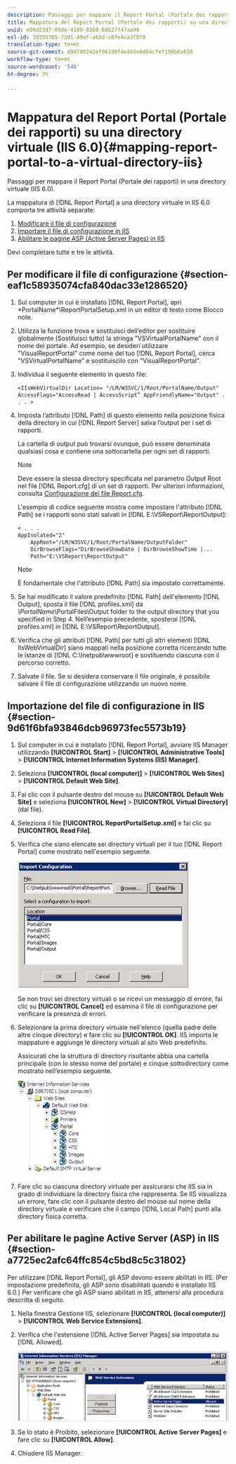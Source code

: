 ```yaml
---
description: Passaggi per mappare il Report Portal (Portale dei rapporti) in una directory virtuale (IIS 6.0).
title: Mappatura del Report Portal (Portale dei rapporti) su una directory virtuale (IIS 6.0)
uuid: e09d23d7-09de-4180-8260-60527f47aa98
exl-id: 39335705-7391-49af-a63d-c0fe4ca3f8f0
translation-type: tm+mt
source-git-commit: d9df90242ef96188f4e4b5e6d04cfef196b0a628
workflow-type: tm+mt
source-wordcount: '546'
ht-degree: 3%

---
```


# Mappatura del Report Portal (Portale dei rapporti) su una directory virtuale (IIS 6.0){#mapping-report-portal-to-a-virtual-directory-iis}

Passaggi per mappare il Report Portal (Portale dei rapporti) in una directory virtuale (IIS 6.0).

La mappatura di [!DNL Report Portal] a una directory virtuale in IIS 6.0 comporta tre attività separate:

1. [Modificare il file di configurazione](../../../../home/c-rpt-oview/c-install-rpt-port/c-virtual-dir/c-map-rpt-port-vdir-6.md#section-eaf1c58935074cfa840dac33e1286520)
1. [Importare il file di configurazione in IIS](../../../../home/c-rpt-oview/c-install-rpt-port/c-virtual-dir/c-map-rpt-port-vdir-6.md#section-9d61f6bfa93846dcb96973fec5573b19)
1. [Abilitare le pagine ASP (Active Server Pages) in IIS](../../../../home/c-rpt-oview/c-install-rpt-port/c-virtual-dir/c-map-rpt-port-vdir-6.md#section-a7725ec2afc64ffc854c5bd8c5c31802)

Devi completare tutte e tre le attività.

## Per modificare il file di configurazione {#section-eaf1c58935074cfa840dac33e1286520}

1. Sul computer in cui è installato [!DNL Report Portal], apri \*PortalName*\ReportPortalSetup.xml in un editor di testo come Blocco note.

1. Utilizza la funzione trova e sostituisci dell’editor per sostituire globalmente (Sostituisci tutto) la stringa &quot;VSVirtualPortalName&quot; con il nome del portale. Ad esempio, se desideri utilizzare &quot;VisualReportPortal&quot; come nome del tuo [!DNL Report Portal], cerca &quot;VSVirtualPortalName&quot; e sostituiscilo con &quot;VisualReportPortal&quot;.
1. Individua il seguente elemento in questo file:

   ```
   <IIsWebVirtualDir Location= "/LM/W3SVC/1/Root/PortalName/Output" AccessFlags="AccessRead | AccessScript” AppFriendlyName="Output" . . . >
   ```

1. Imposta l’attributo [!DNL Path] di questo elemento nella posizione fisica della directory in cui [!DNL Report Server] salva l’output per i set di rapporti.

   La cartella di output può trovarsi ovunque, può essere denominata qualsiasi cosa e contiene una sottocartella per ogni set di rapporti.

   >[!NOTE]
   >
   >Deve essere la stessa directory specificata nel parametro Output Root nel file [!DNL Report.cfg] di un set di rapporti. Per ulteriori informazioni, consulta [Configurazione dei file Report.cfg](../../../../home/c-rpt-oview/c-admin-rpt/c-config-rpt-files.md#concept-cf4b95344fcb4c8c877db91e5f1d345d).

   L&#39;esempio di codice seguente mostra come impostare l&#39;attributo [!DNL Path] se i rapporti sono stati salvati in [!DNL E:\VSReport\ReportOutput]:

   ```
   < . . . 
   AppIsolated="2" 
       AppRoot="/LM/W3SVC/1/Root/PortalName/OutputFolder" 
       DirBrowseFlags="DirBrowseShowDate | DirBrowseShowTime |...  
       Path="E:\VSReport\ReportOutput"
   ```

   >[!NOTE]
   >
   >È fondamentale che l&#39;attributo [!DNL Path] sia impostato correttamente.

1. Se hai modificato il valore predefinito [!DNL Path] dell&#39;elemento [!DNL Output], sposta il file [!DNL profiles.xml] da *\PortalName*\PortalFiles\Output folder to the output directory that you specified in Step 4. Nell’esempio precedente, sposterai [!DNL profiles.xml] in [!DNL E:\VSReport\ReportOutput].

1. Verifica che gli attributi [!DNL Path] per tutti gli altri elementi [!DNL IIsWebVirtualDir] siano mappati nella posizione corretta ricercando tutte le istanze di [!DNL C:\Inetpub\wwwroot] e sostituendo ciascuna con il percorso corretto.

1. Salvate il file. Se si desidera conservare il file originale, è possibile salvare il file di configurazione utilizzando un nuovo nome.

## Importazione del file di configurazione in IIS {#section-9d61f6bfa93846dcb96973fec5573b19}

1. Sul computer in cui è installato [!DNL Report Portal], avviare IIS Manager utilizzando **[!UICONTROL Start]** > **[!UICONTROL Administrative Tools]** > **[!UICONTROL Internet Information Systems (IIS) Manager]**.

1. Seleziona **[!UICONTROL (local computer)]** > **[!UICONTROL Web Sites]** > **[!UICONTROL Default Web Site]**.

1. Fai clic con il pulsante destro del mouse su **[!UICONTROL Default Web Site]** e seleziona **[!UICONTROL New]** > **[!UICONTROL Virtual Directory]** (dal file).

1. Seleziona il file **[!UICONTROL ReportPortalSetup.xml]** e fai clic su **[!UICONTROL Read File]**.

1. Verifica che siano elencate sei directory virtuali per il tuo [!DNL Report Portal] come mostrato nell&#39;esempio seguente.

   ![](assets/rptPort_dia_VirDirs.png)

   Se non trovi sei directory virtuali o se ricevi un messaggio di errore, fai clic su **[!UICONTROL Cancel]** ed esamina il file di configurazione per verificare la presenza di errori.

1. Selezionare la prima directory virtuale nell&#39;elenco (quella padre delle altre cinque directory) e fare clic su **[!UICONTROL OK]**. IIS importa le mappature e aggiunge le directory virtuali al sito Web predefinito.

   Assicurati che la struttura di directory risultante abbia una cartella principale (con lo stesso nome del portale) e cinque sottodirectory come mostrato nell’esempio seguente.

   ![](assets/rptPort_scrn_VirDirs_Installed.png)

1. Fare clic su ciascuna directory virtuale per assicurarsi che IIS sia in grado di individuare la directory fisica che rappresenta. Se IIS visualizza un errore, fare clic con il pulsante destro del mouse sul nome della directory virtuale e verificare che il campo [!DNL Local Path] punti alla directory fisica corretta.

## Per abilitare le pagine Active Server (ASP) in IIS {#section-a7725ec2afc64ffc854c5bd8c5c31802}

Per utilizzare [!DNL Report Portal], gli ASP devono essere abilitati in IIS. (Per impostazione predefinita, gli ASP sono disabilitati quando è installato IIS 6.0.) Per verificare che gli ASP siano abilitati in IIS, attenersi alla procedura descritta di seguito.

1. Nella finestra Gestione IIS, selezionare **[!UICONTROL (local computer)]** > **[!UICONTROL Web Service Extensions]**.
1. Verifica che l&#39;estensione [!DNL Active Server Pages] sia impostata su [!DNL Allowed].

   ![](assets/report_aspenable.png)

1. Se lo stato è Proibito, selezionare **[!UICONTROL Active Server Pages]** e fare clic su **[!UICONTROL Allow]**.
1. Chiudere IIS Manager.
